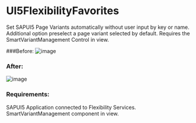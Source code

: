 # UI5FlexibilityFavorites

Set SAPUI5 Page Variants automatically without user input by key or name. Additional option preselect a page variant selected by default. Requires the SmartVariantManagement Control in view.

###Before: 
![image](https://user-images.githubusercontent.com/15245583/152555492-b1c95785-3130-45ee-ba90-0623de8eb927.png)


### After:
![image](https://user-images.githubusercontent.com/15245583/152555204-9f390bdf-ebe2-4473-8dc0-83896575b493.png)

### Requirements:
SAPUI5 Application connected to Flexibility Services. SmartVariantManagement component in view.  

